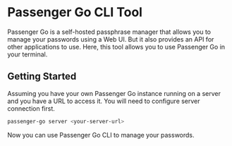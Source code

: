 # Passenger Go CLI Tool

Passenger Go is a self-hosted passphrase manager that allows you to manage your passwords using a Web UI. But it also provides an API for other applications to use. Here, this tool allows you to use Passenger Go in your terminal.

## Getting Started

Assuming you have your own Passenger Go instance running on a server and you have a URL to access it. You will need to configure server connection first.

```bash
passenger-go server <your-server-url>
```

Now you can use Passenger Go CLI to manage your passwords.
